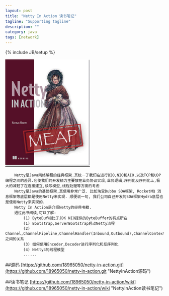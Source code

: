 ```yaml
---
layout: post
title: "Netty In Action 读书笔记"
tagline: "Supporting tagline"
description: ""
category: java
tags: [network]
---
```

{% include JB/setup %}

![Netty-In-Action](/assets/attachment/img/netty-in-action.png)

        Netty是Java网络编程的经典框架.其统一了我们在进行BIO,NIO和AIO,以及TCP和UDP编程之间的差异.它使我们的开发精力主要放在业务协议实现,业务逻辑,序列化反序列化上,极大的减轻了在连接建立,读写模型,线程处理等方面的考虑
        Netty是Java的基础框架,其使用非常广泛. 比如淘宝Dubbo SOA框架, RocketMQ 消息框架等底层都是使用Netty来实现. 顺便说一句, 我们公司自己开发的SOA框架Hydra底层也是使用Netty来实现的. 
        Netty In Action是介绍Netty的经典书籍.
        通过此书阅读,可以了解:
            (1) ByteBuf相比于JDK NIO提供的ByteBuffer的有点所在
            (1) Bootstrap,ServerBootstrap启动Netty流程
            (2) Channel,ChannelPipeline,ChannelHandler(Inbound,Outbound),ChannelContext之间的关系
            (3) 如何使用Encoder,Decoder进行序列化和反序列化
            (4) Netty4的线程模型
            ......

##源码
[https://github.com/18965050/netty-in-action.git](https://github.com/18965050/netty-in-action.git "NettyInAction源码")


##读书笔记
[https://github.com/18965050/netty-in-action/wiki](https://github.com/18965050/netty-in-action/wiki "NettyInAction读书笔记")
